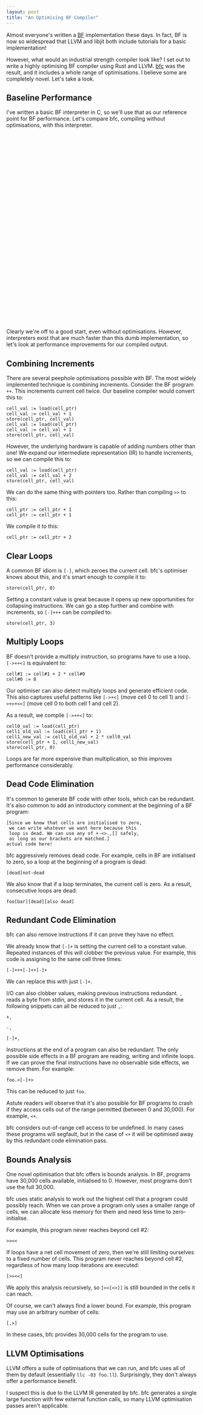```yaml
--- 
layout: post
title: "An Optimising BF Compiler"
---
```


Almost everyone's written a
[BF](https://en.wikipedia.org/wiki/Brainfuck) implementation these
days. In fact, BF is now so widespread that LLVM and libjit both include
tutorials for a basic implementation!

However, what would an industrial strength compiler look like? I set
out to write a highly optimising BF compiler using Rust and
LLVM. [bfc](https://github.com/Wilfred/bfc) was the result, and it
includes a whole range of optimisations. I believe some are completely
novel. Let's take a look.

## Baseline Performance

I've written a basic BF interpreter in C, so we'll use that as our
reference point for BF performance. Let's compare bfc,
compiling without optimisations, with this interpreter.

<figure>
<div id="interpreter-vs" style="min-width: 310px; max-width: 800px; height:500px; margin: 0 auto"></div>
</figure>

Clearly we're off to a good start, even without
optimisations. However, interpreters exist that are much faster than
this dumb implementation, so let's look at performance improvements
for our compiled output.

## Combining Increments

There are several peephole optimisations possible with BF. The most
widely implemented technique is combining increments. Consider the BF
program `++`. This increments current cell twice. Our baseline
compiler would convert this to:

    cell_val := load(cell_ptr)
    cell_val := cell_val + 1
    store(cell_ptr, cell_val)
    cell_val := load(cell_ptr)
    cell_val := cell_val + 1
    store(cell_ptr, cell_val)

However, the underlying hardware is capable of adding numbers other
than one! We expand our intermediate representation (IR) to handle
increments, so we can compile this to:

    cell_val := load(cell_ptr)
    cell_val := cell_val + 2
    store(cell_ptr, cell_val)

We can do the same thing with pointers too. Rather than compiling `>>`
to this:

    cell_ptr := cell_ptr + 1
    cell_ptr := cell_ptr + 1

We compile it to this:

    cell_ptr := cell_ptr + 2

## Clear Loops

A common BF idiom is `[-]`, which zeroes the current cell. bfc's
optimiser knows about this, and it's smart enough to compile it to:

    store(cell_ptr, 0)

Setting a constant value is great because it opens up new opportunities
for collapsing instructions. We can go a step further and combine
with increments, so `[-]+++` can be compiled to:

    store(cell_ptr, 3)

## Multiply Loops

BF doesn't provide a multiply instruction, so programs have to use a
loop. `[->++<]` is equivalent to:

    cell#1 := cell#1 + 2 * cell#0
    cell#0 := 0

Our optimiser can also detect multiply loops and generate efficient
code. This also captures useful patterns like `[->+<]` (move cell 0 to
cell 1) and `[->+>+<<]` (move cell 0 to both cell 1 and cell 2).

As a result, we compile `[->++<]` to:

    cell0_val := load(cell_ptr)
    cell1_old_val := load(cell_ptr + 1)
    cell1_new_val := cell1_old_val + 2 * cell0_val
    store(cell_ptr + 1, cell1_new_val)
    store(cell_ptr, 0)

Loops are far more expensive than multiplication, so this improves
performance considerably.

## Dead Code Elimination

It's common to generate BF code with other tools, which can be
redundant. It's also common to add an introductory comment at the
beginning of a BF program:

    [Since we know that cells are initialised to zero,
     we can write whatever we want here because this
     loop is dead. We can use any of +-<>.,[] safely,
     as long as our brackets are matched.]
    actual code here!

bfc aggressively removes dead code. For example, cells in BF are
initialised to zero, so a loop at the beginning of a program is dead:

    [dead]not-dead

We also know that if a loop terminates, the current cell is zero. As a
result, consecutive loops are dead:

    foo[bar][dead][also dead]

## Redundant Code Elimination

bfc can also remove instructions if it can prove they have no effect.

We already know that `[-]+` is setting the current cell to a constant
value. Repeated instances of this will clobber the previous value. For
example, this code is assigning to the same cell three times:

    [-]+++[-]++[-]+

We can replace this with just `[-]+`.

I/O can also clobber values, making previous instructions
redundant. `,` reads a byte from stdin, and stores it in the current
cell. As a result, the following snippets can all be reduced to just
`,`:

    +,

<!-- -->

    -,

<!-- -->

    [-]+,

Instructions at the end of a program can also be redundant. The only
possible side effects in a BF program are reading, writing and
infinite loops. If we can prove the final instructions have no
observable side effects, we remove them. For example:

    foo.<[-]+>

This can be reduced to just `foo.`

Astute readers will observe that it's also possible for BF programs to
crash if they access cells out of the range permitted (between 0 and
30,000). For example, `<+`.

bfc considers out-of-range cell access to be undefined. In many cases
these programs will segfault, but in the case of `<+` it will be
optimised away by this redundant code elimination pass.

## Bounds Analysis

One novel optimisation that bfc offers is bounds analysis. In BF,
programs have 30,000 cells available, initialised to 0. However, most
programs don't use the full 30,000.

bfc uses static analysis to work out the highest cell that a program
could possibly reach. When we can prove a program only uses a smaller
range of cells, we can allocate less memory for them and need less time
to zero-initialise.

For example, this program never reaches beyond cell #2:

    >><<

If loops have a net cell movement of zero, then we're still limiting
ourselves to a fixed number of cells. This program never reaches
beyond cell #2, regardless of how many loop iterations are executed:

    [>><<]

We apply this analysis recursively, so `[><[<>]]` is still bounded in
the cells it can reach.

Of course, we can't always find a lower bound. For example, this
program may use an arbitrary number of cells:

    [,>]

In these cases, bfc provides 30,000 cells for the program to use.

## LLVM Optimisations

LLVM offers a suite of optimisations that we can run, and bfc uses all
of them by default (essentially `llc -O3 foo.ll`). Surprisingly, they don't always offer a
performance benefit.

I suspect this is due to the LLVM IR generated by bfc. bfc generates a
single large function with few external function calls, so many LLVM
optimisation passes aren't applicable.

<figure>
<div id="llvm-opt" style="min-width: 310px; max-width: 800px; height:500px; margin: 0 auto"></div>
<figcaption>Comparing bfc and LLVM optimisations. bfc was run with
speculative execution disabled.</figcaption>
</figure>

## Testing Optimisations

With all these different optimisations, how can we know that we have
combined them in the optimal order? There's a great
[Rust implementation of Quickcheck](https://github.com/BurntSushi/quickcheck)
which we use to verify the ordering. Quickcheck generates random BF
programs and reports if this test function ever returns false:

{% highlight rust %}
#[quickcheck]
fn should_be_idempotent(instrs: Vec<Instruction>) -> bool {
    // Once we've optimised once, running again shouldn't
    // reduce the instructions further.
    let minimal = optimise(instrs.clone());
    optimise(minimal.clone()) == minimal
}
{% endhighlight %}

This proved to be a fantastic way of finding corner cases in the
optimisation code. After various attempts at ordering optimisations,
Quickcheck found a BF program of the form `+>+-<-`. This showed bfc
had to run optimisations repeatedly to ensure it exploited all
available opportunities.

## Speculative Execution

Many BF programs don't take any inputs at all. For programs that do
take input, there's an initialisation phase that sets cells to certain
values first.

bfc exploits this by executing as much as it can at compile time. We
run a fixed number of steps (to avoid problems with infinite loops)
and terminate if we encounter a `,` (a read instruction).

As a result, we compile the classic BF hello world to:

{% highlight llvm %}
@known_outputs = constant [13 x i8] c"Hello World!\0A"

declare i32 @write(i32, i8*, i32)

define i32 @main() {
entry:
  %0 = call i32 @write(i32 1, i8* getelementptr inbounds ([13 x i8]* @known_outputs, i32 0, i32 0), i32 13)
  ret i32 0
}
{% endhighlight %}

bfc performs speculative execution after peephole optimisations and dead code
removal, to maximise how much we can execute before hitting the execution
step limit.

Even if we cannot speculatively execute the whole program, partial
execution is useful. We can discard any instructions executed at
compile time. We can also initialise cells to the values reached
during speculative execution.

For example, consider the program `+>+>+>++>,.`. bfc compiles this to:

{% highlight llvm %}
; Initialise cell #0, cell #1 and cell #2 to 1.
; Note that we combine adjacent cells with the
; same value into a single memset call.
%offset_cell_ptr = getelementptr i8* %cells, i32 0
call void @llvm.memset.p0i8.i32(i8* %offset_cell_ptr, i8 1, i32 3, i32 1, i1 true)

; Initialise cell #3 to 2.
%offset_cell_ptr1 = getelementptr i8* %cells, i32 3
call void @llvm.memset.p0i8.i32(i8* %offset_cell_ptr1, i8 2, i32 1, i32 1, i1 true)

; Intialise cell #4 to 0.
%offset_cell_ptr2 = getelementptr i8* %cells, i32 4
call void @llvm.memset.p0i8.i32(i8* %offset_cell_ptr2, i8 0, i32 1, i32 1, i1 true)

; Initialise the cell pointer to 4.
store i32 4, i32* %cell_index_ptr

; Compiled representation of , here.
; Compiled representation of . here.
{% endhighlight %}

## Future Work

There are a number of other optimising BF projects (notable
implementations include
[1](http://calmerthanyouare.org/2015/01/07/optimizing-brainfuck.html),
[2](http://mearie.org/projects/esotope/bfc/),
[3](http://xn--2-umb.com/10/brainfuck-using-llvm) and
[4](https://github.com/rdebath/Brainfuck/tree/master/tritium)) and bfc
has benefited from seeing their ideas.

bfc still has scope for further optimisations: we don't apply the
'scan loops' or 'operation offsets' optimisations
[discussed by Mats Linander](http://calmerthanyouare.org/2015/01/07/optimizing-brainfuck.html). We
only detect multiplication by constant values, and don't detect
division at all.

The bounds detection pass is also very pessimistic. It's currently
limited to loops with a net cell movement of zero. As a result, `[>]`
is treated as unbounded, whereas this loop cannot access cells which
haven't previously been modified.

Speculative execution is not currently smart enough to partly execute
a loop. This means BF programs with a big outer loop don't yet benefit
from this optimisation, because we eventually hit a `,` or reach the
step limit before the loop terminates.

Finally, bfc does not provide profile guided optimisation nor adaptive
optimisation (in the style of HotSpot or pypy). bfc also assumes a
32-bit word size.

## Closing Thoughts

BF is small enough to implement in a short space of time, but it's a
real language with programs you can play with. It's a fantastic
testbed for compiler techniques.

Rust proved to be a great implementation language for bfc. The
Rust compiler prevents many bugs, and warns about many others, which helps
tremendously. Its FFI makes interfacing with LLVM very
straightforward, and makes it easy to separate 'code that could
segfault' from the rest of the codebase.

Rust's pattern matching also makes bfc optimisations very
readable. Here's the dead code removal:

{% highlight rust %}
pub fn remove_dead_loops(instrs: Vec<Instruction>) -> Vec<Instruction> {
    // Remove any loops where we know the current cell is zero.
    instrs.into_iter().coalesce(|prev_instr, instr| {
        if let (&Set(Wrapping(0)), &Loop(_)) = (&prev_instr, &instr) {
            Ok(Set(Wrapping(0)))
        } else {
            Err((prev_instr, instr))
        }
    }).map(|instr| {
        // Remove dead nested loops too.
        match instr {
            Loop(body) => {
                Loop(remove_dead_loops(body))
            },
            i => i
        }
    }).collect()
}
{% endhighlight %}

Writing an optimising compiler can seem like a daunting
project. Building a compiler can take years. By limiting ourselves to
BF, we've been able to explore many of the interesting problems in
compiler engineering:

* Halting problem (speculative execution)
* Compilation performance (speculative execution is expensive)
* The limits of static analysis (cell bounds analysis)
* Ordering of optimisation passes
* Designing a good intermediate representation (bfc uses its own IR
and lowers to LLVM IR)
* Writing effective tests

Not bad for a side project!

*Want to find out more? bfc is [available on GitHub](https://github.com/Wilfred/bfc), and you
can also view the [benchmarks used for the graphs](https://github.com/Wilfred/bf_bench).*

<script src="/bower_components/jquery/dist/jquery.min.js"></script>
<script src="/bower_components/highcharts/highcharts.js"></script>
<script src="/bower_components/highcharts/modules/exporting.js"></script>

<script>
function plot(selector, categories, series, opts) {
    opts = opts || {};
    $(selector).highcharts({
        chart: {
            type: 'bar'
        },
        title: {
            text: null
        },
        xAxis: {
            categories: categories,
        },
        yAxis: {
            min: 0,
            max: opts.ymax || null,
            title: {
                text: 'Runtime in seconds (fastest of 10 runs)',
                align: 'high'
            },
        },
        tooltip: {
            valueSuffix: ' seconds',
            // The default pointFormat but with numbers rounded to 5dp.
            pointFormat: '<span style="color:{point.color}">\u25CF</span> {series.name}: <b>{point.y:.5f}</b><br/>'
        },
        plotOptions: {
            bar: {
            }
        },
        exporting: {
            enabled: false
        },
        credits: {
            enabled: false
        },
        series: series
    });
}

// Based on http://stackoverflow.com/a/26674173/509706
Highcharts.seriesTypes.bar.prototype.pointAttrToOptions.dashstyle = 'dashStyle';

plot("#interpreter-vs",
     ['Hello world', '99 Bottles', 'Squares', 'Fibs'],
     [{
         name: 'Interpreter',
         data: [0.0063936710357666016,
                {y: 2.923617362976074, borderWidth: 5, borderColor: 'black', dashStyle: 'dash'},
                0.1846942901611328, 0.14739513397216797]
     }, {
         name: 'Compiler',
         data: [0.0065386295318603516, 0.011064291000366211, 0.01006627082824707, 0.008800506591796875]
     }],
     {ymax: 0.25}
    );

plot("#llvm-opt",
     ['Hello world', '99 Bottles', 'Squares', 'Fibs'],
     [{
         name: 'No optimisations',
         data: [0.006108760833740234, 0.011005878448486328, 0.009813070297241211, 0.008805036544799805]
     }, {
         name: 'bfc optimisations',
         data: [0.006061553955078125, 0.008074283599853516, 0.006600856781005859, 0.006422281265258789]
     }, {
         name: 'LLVM optimisations',
         data: [0.006047248840332031, 0.00925898551940918, 0.008416414260864258, 0.007428884506225586]
     }, {
         name: 'Both LLVM and bfc optimisations',
         data: [0.006059885025024414, 0.0071756839752197266, 0.007098197937011719, 0.006128549575805664]
     }]
    );</script>
